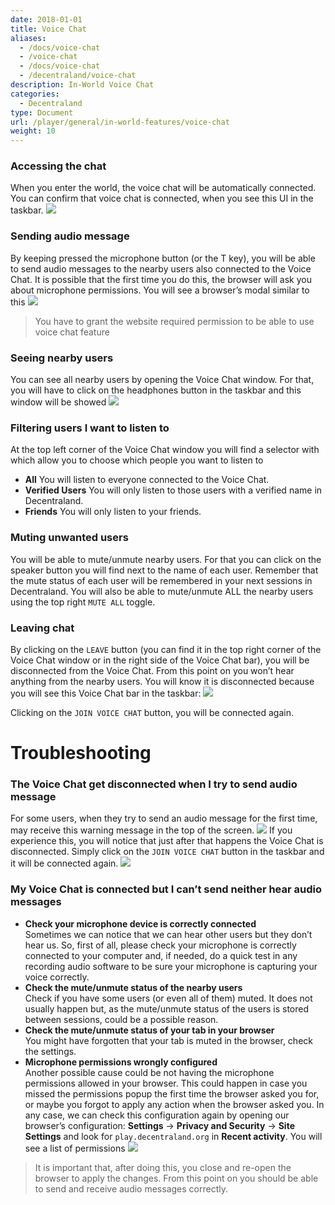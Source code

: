 ```yaml
---
date: 2018-01-01
title: Voice Chat
aliases:
  - /docs/voice-chat
  - /voice-chat
  - /docs/voice-chat
  - /decentraland/voice-chat
description: In-World Voice Chat
categories:
  - Decentraland
type: Document
url: /player/general/in-world-features/voice-chat
weight: 10
---
```


### Accessing the chat

When you enter the world, the voice chat will be automatically connected. You can confirm that voice chat is connected, when you see this UI in the taskbar.
![](/images/media/voice-chat-1.png)

### Sending audio message

By keeping pressed the microphone button (or the T key), you will be able to send audio messages to the nearby users also connected to the Voice Chat.
It is possible that the first time you do this, the browser will ask you about microphone permissions. You will see a browser’s modal similar to this
![](/images/media/voice-chat-2.png)

> You have to grant the website required permission to be able to use voice chat feature

### Seeing nearby users

You can see all nearby users by opening the Voice Chat window. For that, you will have to click on the headphones button in the taskbar and this window will be showed
![](/images/media/voice-chat-3.png)

### Filtering users I want to listen to

At the top left corner of the Voice Chat window you will find a selector with which allow you to choose which people you want to listen to

- **All** You will listen to everyone connected to the Voice Chat.
- **Verified Users** You will only listen to those users with a verified name in Decentraland.
- **Friends** You will only listen to your friends.

### Muting unwanted users

You will be able to mute/unmute nearby users. For that you can click on the speaker button you will find next to the name of each user. Remember that the mute status of each user will be remembered in your next sessions in Decentraland.
You will also be able to mute/unmute ALL the nearby users using the top right `MUTE ALL` toggle.

### Leaving chat

By clicking on the `LEAVE` button (you can find it in the top right corner of the Voice Chat window or in the right side of the Voice Chat bar), you will be disconnected from the Voice Chat. From this point on you won’t hear anything from the nearby users.
You will know it is disconnected because you will see this Voice Chat bar in the taskbar:
![](/images/media/voice-chat-4.png)

Clicking on the `JOIN VOICE CHAT` button, you will be connected again.

# Troubleshooting

### The Voice Chat get disconnected when I try to send audio message

For some users, when they try to send an audio message for the first time, may receive this warning message in the top of the screen.
![](/images/media/voice-chat-5.png)
If you experience this, you will notice that just after that happens the Voice Chat is disconnected. Simply click on the `JOIN VOICE CHAT` button in the taskbar and it will be connected again.
![](/images/media/voice-chat-6.png)

### My Voice Chat is connected but I can’t send neither hear audio messages

- **Check your microphone device is correctly connected<br/>**
Sometimes we can notice that we can hear other users but they don’t hear us. So, first of all, please check your microphone is correctly connected to your computer and, if needed, do a quick test in any recording audio software to be sure your microphone is capturing your voice correctly.
- **Check the mute/unmute status of the nearby users<br/>**
Check if you have some users (or even all of them) muted. It does not usually happen but, as the mute/unmute status of the users is stored between sessions, could be a possible reason.
- **Check the mute/unmute status of your tab in your browser<br/>**
You might have forgotten that your tab is muted in the browser, check the settings.
- **Microphone permissions wrongly configured<br/>**
Another possible cause could be not having the microphone permissions allowed in your browser. 
This could happen in case you missed the permissions popup the first time the browser asked you for, or maybe you forgot to apply any action when the browser asked you. 
In any case, we can check this configuration again by opening our browser’s configuration: **Settings** → **Privacy and Security** → **Site Settings** and look for `play.decentraland.org` in **Recent activity**. 
You will see a list of permissions
![](/images/media/voice-chat-7.png) 
> It is important that, after doing this, you close and re-open the browser to apply the changes. From this point on you should be able to send and receive audio messages correctly.

